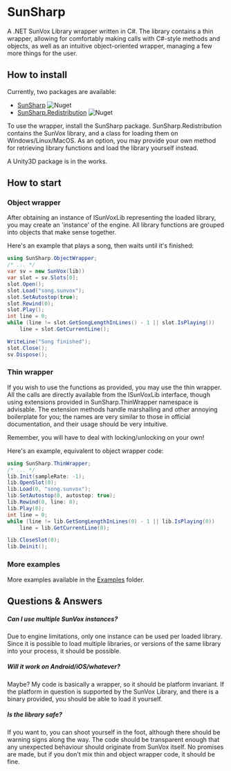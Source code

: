 # SunSharp
A .NET SunVox Library wrapper written in C#. The library contains a thin wrapper, allowing for comfortably making calls with C#-style methods and objects, as well as an intuitive object-oriented wrapper, managing a few more things for the user.
## How to install
Currently, two packages are available:
* [SunSharp](https://www.nuget.org/packages/Sotakebk.SunSharp/) ![Nuget](https://img.shields.io/nuget/v/Sotakebk.SunSharp)
* [SunSharp.Redistribution](https://www.nuget.org/packages/Sotakebk.SunSharp.Redistribution/) ![Nuget](https://img.shields.io/nuget/v/Sotakebk.SunSharp.Redistribution)

To use the wrapper, install the SunSharp package.
SunSharp.Redistribution contains the SunVox library, and a class for loading them on Windows/Linux/MacOS. As an option, you may provide your own method for retrieving library functions and load the library yourself instead.

A Unity3D package is in the works.

## How to start
### Object wrapper
After obtaining an instance of ISunVoxLib representing the loaded library, you may create an 'instance' of the engine. All library functions are grouped into objects that make sense together.

Here's an example that plays a song, then waits until it's finished:
```csharp
using SunSharp.ObjectWrapper;
/* ... */
var sv = new SunVox(lib))
var slot = sv.Slots[0];
slot.Open();
slot.Load("song.sunvox");
slot.SetAutostop(true);
slot.Rewind(0);
slot.Play();
int line = 0;
while (line != slot.GetSongLengthInLines() - 1 || slot.IsPlaying())
    line = slot.GetCurrentLine();

WriteLine("Song finished");
slot.Close();
sv.Dispose();
```
### Thin wrapper
If you wish to use the functions as provided, you may use the thin wrapper. All the calls are directly available from the ISunVoxLib interface, though using extensions provided in SunSharp.ThinWrapper namespace is advisable. The extension methods handle  marshalling and other annoying boilerplate for you; the names are very similar to those in official documentation, and their usage should be very intuitive.

Remember, you will have to deal with locking/unlocking on your own!

Here's an example, equivalent to object wrapper code:
```csharp
using SunSharp.ThinWrapper;
/* ... */
lib.Init(sampleRate: -1);
lib.OpenSlot(0);
lib.Load(0, "song.sunvox");
lib.SetAutostop(0, autostop: true);
lib.Rewind(0, line: 0);
lib.Play(0);
int line = 0;
while (line != lib.GetSongLengthInLines(0) - 1 || lib.IsPlaying(0))
    line = lib.GetCurrentLine(0);

lib.CloseSlot(0);
lib.Deinit();
```
### More examples
More examples available in the [Examples](/Examples) folder.

## Questions & Answers
##### Can I use multiple SunVox instances?
Due to engine limitations, only one instance can be used per loaded library. Since it is possible to load multiple libraries, or versions of the same library into your process, it should be possible.
##### Will it work on Android/iOS/whatever?
Maybe? My code is basically a wrapper, so it should be platform invariant. If the platform in question is supported by the SunVox Library, and there is a binary provided, you should be able to load it yourself.
##### Is the library safe?
If you want to, you can shoot yourself in the foot, although there should be warning signs along the way. The code should be transparent enough that any unexpected behaviour should originate from SunVox itself. No promises are made, but if you don't mix thin and object wrapper code, it should be fine.
